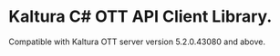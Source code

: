 # Kaltura C# OTT API Client Library.
Compatible with Kaltura OTT server version 5.2.0.43080 and above.
